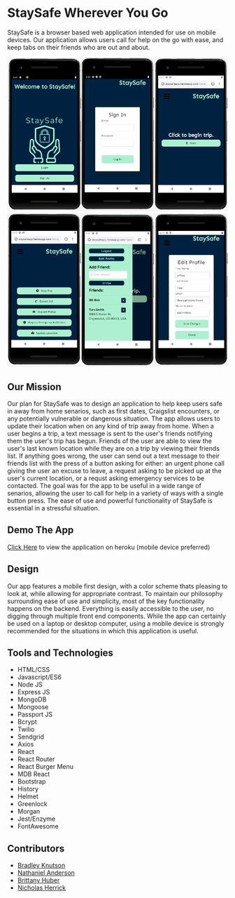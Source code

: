 # StaySafe Wherever You Go
StaySafe is a browser based web application intended for use on mobile devices. Our application allows users call for help on the go with ease, and keep tabs on their friends who are out and about.  

![Screenshot1](./src/assets/merge1.png)  
![Screenshot2](./src/assets/merge2.png)  

## Our Mission
Our plan for StaySafe was to design an application to help keep users safe in away from home senarios, such as first dates, Craigslist encounters, or any potentially vulnerable or dangerous situation. The app allows users to update their location when on any kind of trip away from home. When a user begins a trip, a text message is sent to the user's friends notifying them the user's trip has begun. Friends of the user are able to view the user's last known location while they are on a trip by viewing their friends list. If anything goes wrong, the user can send out a text message to their friends list with the press of a button asking for either: an urgent phone call giving the user an excuse to leave, a request asking to be picked up at the user's current location, or a requst asking emergency services to be contacted. The goal was for the app to be useful in a wide range of senarios, allowing the user to call for help in a variety of ways with a single button press. The ease of use and powerful functionality of StaySafe is essential in a stressful situation.

## Demo The App
[Click Here](https://staysafeapp.herokuapp.com/) to view the application on heroku (mobile device preferred)

## Design
Our app features a mobile first design, with a color scheme thats pleasing to look at, while allowing for appropriate contrast. To maintain our philosophy surrounding ease of use and simplicity, most of the key functionality happens on the backend. Everything is easily accessible to the user, no digging through multiple front end components. While the app can certainly be used on a laptop or desktop computer, using a mobile device is strongly recommended for the situations in which this application is useful.

## Tools and Technologies
* HTML/CSS
* Javascript/ES6
* Node JS
* Express JS
* MongoDB
* Mongoose
* Passport JS
* Bcrypt
* Twilio
* Sendgrid
* Axios
* React
* React Router
* React Burger Menu
* MDB React
* Bootstrap
* History
* Helmet
* Greenlock
* Morgan
* Jest/Enzyme
* FontAwesome

## Contributors
* [Bradley Knutson](https://github.com/bradleyknutson)
* [Nathaniel Anderson](https://github.com/Nathaniel-DU)
* [Brittany Huber](https://github.com/bhuber23)
* [Nicholas Herrick](https://github.com/nicholasherrick)